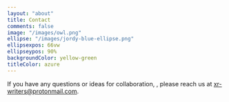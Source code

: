```yaml
---
layout: "about"
title: Contact
comments: false
image: "/images/owl.png"
ellipse: "/images/jordy-blue-ellipse.png"
ellipsexpos: 66vw
ellipseypos: 90%
backgroundColor: yellow-green
titleColor: azure
---
```


If you have any questions or ideas for collaboration, , please reach us at [xr-writers@protonmail.com](mailto:xr-writers@protonmail.com).

